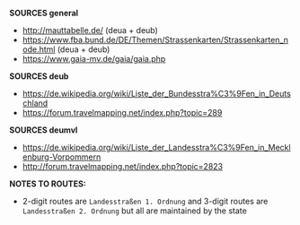 ﻿**SOURCES general**
- http://mauttabelle.de/ (deua + deub)
- https://www.fba.bund.de/DE/Themen/Strassenkarten/Strassenkarten_node.html (deua + deub)
- https://www.gaia-mv.de/gaia/gaia.php

**SOURCES deub**
- https://de.wikipedia.org/wiki/Liste_der_Bundesstra%C3%9Fen_in_Deutschland
- https://forum.travelmapping.net/index.php?topic=289

**SOURCES deumvl**
- https://de.wikipedia.org/wiki/Liste_der_Landesstra%C3%9Fen_in_Mecklenburg-Vorpommern
- http://forum.travelmapping.net/index.php?topic=2823

**NOTES TO ROUTES:**
- 2-digit routes are `Landesstraßen 1. Ordnung` and 3-digit routes are `Landesstraßen 2. Ordnung` but all are maintained by the state
